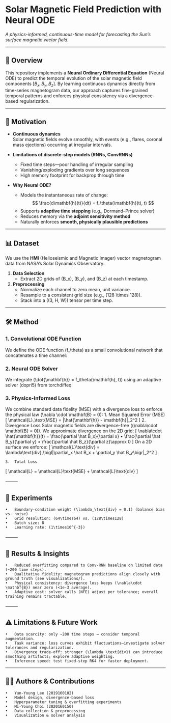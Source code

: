 # Solar Magnetic Field Prediction with Neural ODE

_A physics-informed, continuous-time model for forecasting the Sun’s surface magnetic vector field._

---

## 📄 Overview

This repository implements a **Neural Ordinary Differential Equation** (Neural ODE) to predict the temporal evolution of the solar magnetic field components $[B_x, B_y, B_z]$. By learning continuous dynamics directly from time-series magnetogram data, our approach captures fine-grained temporal patterns and enforces physical consistency via a divergence-based regularization.

---

## 🚀 Motivation

- **Continuous dynamics**  
  Solar magnetic fields evolve smoothly, with events (e.g., flares, coronal mass ejections) occurring at irregular intervals.

- **Limitations of discrete-step models (RNNs, ConvRNNs)**  
  - Fixed time steps—poor handling of irregular sampling  
  - Vanishing/exploding gradients over long sequences  
  - High memory footprint for backprop through time

- **Why Neural ODE?**  
  - Models the instantaneous rate of change:  
    $$
      \frac{d\mathbf{h}(t)}{dt} = f_\theta(\mathbf{h}(t), t)
    $$  
  - Supports **adaptive time stepping** (e.g., Dormand–Prince solver)  
  - Reduces memory via the **adjoint sensitivity method**  
  - Naturally enforces **smooth, physically plausible predictions**

---

## 📊 Dataset

We use the **HMI** (Helioseismic and Magnetic Imager) vector magnetogram data from NASA’s Solar Dynamics Observatory:

1. **Data Selection**  
   - Extract 2D grids of \(B_x\), \(B_y\), and \(B_z\) at each timestamp.
2. **Preprocessing**  
   - Normalize each channel to zero mean, unit variance.  
   - Resample to a consistent grid size (e.g., \(128 \times 128\)).  
   - Stack into a \((3, H, W)\) tensor per time step.

---

## 🛠️ Method

### 1. Convolutional ODE Function

We define the ODE function \(f_\theta\) as a small convolutional network that concatenates a time channel:

### 2. Neural ODE Solver

We integrate (\dot{\mathbf{h}} = f_\theta(\mathbf{h}, t)) using an adaptive solver (dopri5) from torchdiffeq

### 3. Physics-Informed Loss

We combine standard data fidelity (MSE) with a divergence loss to enforce the physical law (\nabla \cdot \mathbf{B} = 0):
	1.	Mean Squared Error (MSE)
[
\mathcal{L}_\text{MSE} = |\hat{\mathbf{h}} - \mathbf{h}|_2^2
]
	2.	Divergence Loss
Solar magnetic fields are divergence-free ((\nabla\cdot \mathbf{B} = 0)). We approximate divergence on the 2D grid:
[
\nabla\cdot \hat{\mathbf{h}}(t)
= \frac{\partial \hat B_x}{\partial x}
	•	\frac{\partial \hat B_y}{\partial y}
	•	\frac{\partial \hat B_z}{\partial z}\approx 0
]
On a 2D surface we enforce:
[
\mathcal{L}\text{div}
= \lambda\text{div},\bigl|\partial_x \hat B_x + \partial_y \hat B_y\bigr|_2^2
]

	3.	Total Loss
[
\mathcal{L} = \mathcal{L}\text{MSE} + \mathcal{L}\text{div}
]


⸻

## 🧪 Experiments

	•	Boundary-condition weight (\lambda_\text{div} = 0.1) (balance bias vs. noise)
	•	Grid resolution: (64\times64) vs. (128\times128)
	•	Batch size: 8
	•	Learning rate: (1\times10^{-3})

⸻

## 🎯 Results & Insights

	•	Reduced overfitting compared to Conv-RNN baseline on limited data (~200 time steps).
	•	Qualitative fidelity: magnetogram predictions align closely with ground truth (see visualizations/).
	•	Physical consistency: divergence loss keeps (\nabla\cdot \mathbf{B}) near zero (<1e-3 average).
	•	Adaptive cost: solver calls (NFE) adjust per tolerance; overall training remains tractable.

⸻

## ⚠️ Limitations & Future Work

	•	Data scarcity: only ~200 time steps → consider temporal augmentation.
	•	Task variance: loss curves exhibit fluctuations—investigate solver tolerances and regularization.
	•	Divergence trade-off: stronger (\lambda_\text{div}) can introduce smoothing artifacts; explore adaptive weighting.
	•	Inference speed: test fixed-step RK4 for faster deployment.

---

## 🙋‍♀️ Authors & Contributions

	•	Yun-Young Lee (2019160102)
	•	Model design, divergence-based loss
	•	Hyperparameter tuning & overfitting experiments
	•	Mi-Young Choi (2020160150)
	•	Data collection & preprocessing
	•	Visualization & solver analysis
